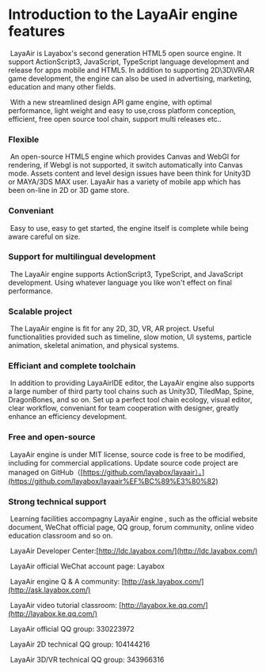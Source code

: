 # Introduction to the LayaAir engine features



​        LayaAir is Layabox's second generation HTML5 open source engine. It support ActionScript3, JavaScript, TypeScript language development and release for apps mobile and HTML5. In addition to supporting 2D\3D\VR\AR game development, the engine can also be used in advertising, marketing, education and many other fields.

​        With a new streamlined design API game engine, with optimal performance, light weight and easy to use,cross platform conception,  efficient, free open source tool chain, support multi releases etc..



### Flexible

​        An open-source HTML5 engine which provides Canvas and WebGl for rendering, if Webgl is not supported, it switch automatically into Canvas mode.  Assets content and level design issues have been think for Unity3D or MAYA/3DS MAX user. LayaAir has a variety of mobile app which has been on-line in 2D or 3D game store.




### Conveniant

​        Easy to use, easy to get started, the engine itself is complete while being aware careful on size.



### Support for multilingual development

​        The LayaAir engine supports ActionScript3, TypeScript, and JavaScript development. Using whatever language you like won't effect on final performance.



### Scalable project

​        The LayaAir engine is fit for any 2D, 3D, VR, AR project. Useful functionalities provided such as timeline, slow motion, UI systems, particle animation, skeletal animation, and physical systems.



### Efficiant and complete toolchain

​        In addition to providing  LayaAirIDE editor, the LayaAir engine also supports a large number of  third party tool chains such as Unity3D, TiledMap, Spine, DragonBones, and so on. Set up a perfect tool chain ecology, visual editor, clear workflow, conveniant for  team cooperation with designer, greatly enhance an efficiency development.

### 

### Free and open-source

​         LayaAir engine is under MIT license, source code is free to be modified, including for commercial applications. Update source code project are managed on GitHub（[https://github.com/layabox/layaair）。](https://github.com/layabox/layaair%EF%BC%89%E3%80%82)



### Strong technical support

​       Learning facilities accompagny LayaAir engine , such as the official website document, WeChat official page, QQ group, forum community, online video education classroom and so on.

​     LayaAir Developer Center:[http://ldc.layabox.com/](http://ldc.layabox.com/)

​     LayaAir official WeChat account page: Layabox

​     LayaAir engine Q & A community: [http://ask.layabox.com/](http://ask.layabox.com/)

​     LayaAir video tutorial classroom: [http://layabox.ke.qq.com/](http://layabox.ke.qq.com/)

​     LayaAir official QQ group: 330223972

​     LayaAir 2D technical QQ group: 104144216

​     LayaAir 3D/VR technical QQ group: 343966316
